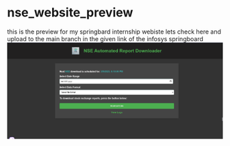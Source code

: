 # nse_website_preview
 this is the preview for my springbard internship webiste lets check here and upload to the main branch in the given link of the infosys springboard
![Alt text](static/images/p11.png)

